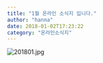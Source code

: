 ```yaml
---
title: "1월 온라인 소식지 입니다."
author: "hanna"
date: 2018-01-02T17:23:22
category: "온라인소식지"
---
```


![201801.jpg](/files/attach/images/1659/771/033/b5c894ee49910ade5d6f9329c67cac13.jpg)
